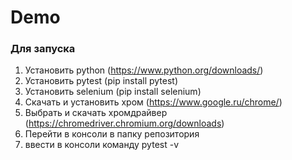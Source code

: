 # Demo

### Для запуска

1. Установить python (https://www.python.org/downloads/)
2. Установить pytest (pip install pytest)
3. Установить selenium (pip install selenium)
4. Скачать и установить хром (https://www.google.ru/chrome/)
5. Выбрать и скачать хромдрайвер (https://chromedriver.chromium.org/downloads)
6. Перейти в консоли в папку репозитория 
7. ввести в консоли команду  pytest -v
